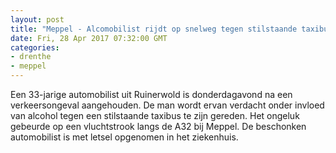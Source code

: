 ```yaml
---
layout: post
title: "Meppel - Alcomobilist rijdt op snelweg tegen stilstaande taxibus"
date: Fri, 28 Apr 2017 07:32:00 GMT
categories: 
- drenthe 
- meppel 
---
```


Een 33-jarige automobilist uit Ruinerwold is donderdagavond na een verkeersongeval aangehouden. De man wordt ervan verdacht onder invloed van alcohol tegen een stilstaande taxibus te zijn gereden. Het ongeluk gebeurde op een vluchtstrook langs de A32 bij Meppel. De beschonken automobilist is met letsel opgenomen in het ziekenhuis.
